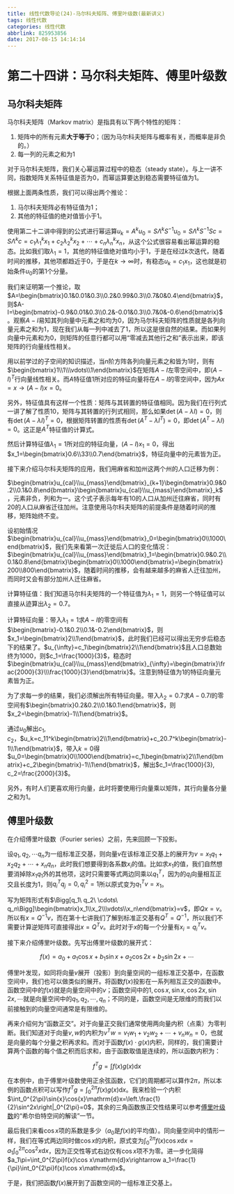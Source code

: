 ```yaml
---
title: 线性代数导论(24)-马尔科夫矩阵、傅里叶级数(最新讲义)
tags: 线性代数
categories: 线性代数
abbrlink: 825953856
date: 2017-08-15 14:14:14
---
```


<!-- toc -->
<!-- more -->
# 第二十四讲：马尔科夫矩阵、傅里叶级数

## 马尔科夫矩阵

马尔科夫矩阵（Markov matrix）是指具有以下两个特性的矩阵：

1. 矩阵中的所有元素**大于等于**$0$；（因为马尔科夫矩阵与概率有关，而概率是非负的。）
2. 每一列的元素之和为$1$

对于马尔科夫矩阵，我们关心幂运算过程中的稳态（steady state）。与上一讲不同，指数矩阵关系特征值是否为$0$，而幂运算要达到稳态需要特征值为$1$。

根据上面两条性质，我们可以得出两个推论：

1. 马尔科夫矩阵必有特征值为$1$；
2. 其他的特征值的绝对值皆小于$1$。

使用第二十二讲中得到的公式进行幂运算$u_k=A^ku_0=S\Lambda^kS^{-1}u_0=S\Lambda^kS^{-1}Sc=S\Lambda^kc=c_1\lambda_1^kx_1+c_2\lambda_2^kx_2+\cdots+c_n\lambda_n^kx_n$，从这个公式很容易看出幂运算的稳态。比如我们取$\lambda_1=1$，其他的特征值绝对值均小于$1$，于是在经过$k$次迭代，随着时间的推移，其他项都趋近于$0$，于是在$k\to\infty$时，有稳态$u_k=c_1x_1$，这也就是初始条件$u_0$的第$1$个分量。

我们来证明第一个推论，取$A=\begin{bmatrix}0.1&0.01&0.3\\0.2&0.99&0.3\\0.7&0&0.4\end{bmatrix}$，则$A-I=\begin{bmatrix}-0.9&0.01&0.3\\0.2&-0.01&0.3\\0.7&0&-0.6\end{bmatrix}$。观察$A-I$易知其列向量中元素之和均为$0$，因为马尔科夫矩阵的性质就是各列向量元素之和为$1$，现在我们从每一列中减去了$1$，所以这是很自然的结果。而如果列向量中元素和为$0$，则矩阵的任意行都可以用“零减去其他行之和”表示出来，即该矩阵的行向量线性相关。

用以前学过的子空间的知识描述，当$n$阶方阵各列向量元素之和皆为$1$时，则有$\begin{bmatrix}1\\1\\\vdots\\1\end{bmatrix}$在矩阵$A-I$左零空间中，即$(A-I)^T$行向量线性相关。而$A$特征值$1$所对应的特征向量将在$A-I$的零空间中，因为$Ax=x\rightarrow(A-I)x=0$。

另外，特征值具有这样一个性质：矩阵与其转置的特征值相同。因为我们在行列式一讲了解了性质10，矩阵与其转置的行列式相同，那么如果$\det(A-\lambda I)=0$，则有$\det(A-\lambda I)^T=0$，根据矩阵转置的性质有$\det(A^T-\lambda I^T)=0$，即$\det(A^T-\lambda I)=0$。这正是$A^T$特征值的计算式。

然后计算特征值$\lambda_1=1$所对应的特征向量，$(A-I)x_1=0$，得出$x_1=\begin{bmatrix}0.6\\33\\0.7\end{bmatrix}$，特征向量中的元素皆为正。

接下来介绍马尔科夫矩阵的应用，我们用麻省和加州这两个州的人口迁移为例：

$\begin{bmatrix}u_{cal}\\u_{mass}\end{bmatrix}_{k+1}\begin{bmatrix}0.9&0.2\\0.1&0.8\end{bmatrix}\begin{bmatrix}u_{cal}\\u_{mass}\end{bmatrix}_k$，元素非负，列和为一。这个式子表示每年有$10%$的人口从加州迁往麻省，同时有$20%$的人口从麻省迁往加州。注意使用马尔科夫矩阵的前提条件是随着时间的推移，矩阵始终不变。

设初始情况$\begin{bmatrix}u_{cal}\\u_{mass}\end{bmatrix}_0=\begin{bmatrix}0\\1000\end{bmatrix}$，我们先来看第一次迁徙后人口的变化情况：$\begin{bmatrix}u_{cal}\\u_{mass}\end{bmatrix}_1=\begin{bmatrix}0.9&0.2\\0.1&0.8\end{bmatrix}\begin{bmatrix}0\\1000\end{bmatrix}=\begin{bmatrix}200\\800\end{bmatrix}$，随着时间的推移，会有越来越多的麻省人迁往加州，而同时又会有部分加州人迁往麻省。

计算特征值：我们知道马尔科夫矩阵的一个特征值为$\lambda_1=1$，则另一个特征值可以直接从迹算出$\lambda_2=0.7$。

计算特征向量：带入$\lambda_1=1$求$A-I$的零空间有$\begin{bmatrix}-0.1&0.2\\0.1&-0.2\end{bmatrix}$，则$x_1=\begin{bmatrix}2\\1\end{bmatrix}$，此时我们已经可以得出无穷步后稳态下的结果了。$u_{\infty}=c_1\begin{bmatrix}2\\1\end{bmatrix}$且人口总数始终为$1000$，则$c_1=\frac{1000}{3}$，稳态时$\begin{bmatrix}u_{cal}\\u_{mass}\end{bmatrix}_{\infty}=\begin{bmatrix}\frac{2000}{3}\\\frac{1000}{3}\end{bmatrix}$。注意到特征值为$1$的特征向量元素皆为正。

为了求每一步的结果，我们必须解出所有特征向量。带入$\lambda_2=0.7$求$A-0.7I$的零空间有$\begin{bmatrix}0.2&0.2\\0.1&0.1\end{bmatrix}$，则$x_2=\begin{bmatrix}-1\\1\end{bmatrix}$。

通过$u_0$解出$c_1, c_2$，$u_k=c_11^k\begin{bmatrix}2\\1\end{bmatrix}+c_20.7^k\begin{bmatrix}-1\\1\end{bmatrix}$，带入$k=0$得$u_0=\begin{bmatrix}0\\1000\end{bmatrix}=c_1\begin{bmatrix}2\\1\end{bmatrix}+c_2\begin{bmatrix}-1\\1\end{bmatrix}$，解出$c_1=\frac{1000}{3}, c_2=\frac{2000}{3}$。

另外，有时人们更喜欢用行向量，此时将要使用行向量乘以矩阵，其行向量各分量之和为$1$。

## 傅里叶级数

在介绍傅里叶级数（Fourier series）之前，先来回顾一下投影。

设$q_1,q_2,\cdots q_n$为一组标准正交基，则向量$v$在该标准正交基上的展开为$v=x_1q_1+x_2q_2+\cdots+x_nq_n$，此时我们想要得到各系数$x_i$的值。比如求$x_1$的值，我们自然想要消掉除$x_1q_1$外的其他项，这时只需要等式两边同乘以$q_1^T$，因为的$q_i$向量相互正交且长度为$1$，则$q_i^Tq_j=0, q_i^2=1$所以原式变为$q_1^Tv=x_1$。

写为矩阵形式有$\Bigg[q_1\ q_2\ \cdots\ q_n\Bigg]\begin{bmatrix}x_1\\x_2\\\vdots\\x_n\end{bmatrix}=v$，即$Qx=v$。所以有$x=Q^{-1}v$，而在第十七讲我们了解到标准正交基有$Q^T=Q^{-1}$，所以我们不需要计算逆矩阵可直接得出$x=Q^Tv$。此时对于$x$的每一个分量有$x_i=q_i^Tv$。

接下来介绍傅里叶级数。先写出傅里叶级数的展开式：

$$
f(x)=a_0+a_1\cos x+b_1\sin x+a_2\cos 2x+b_2\sin 2x+\cdots
$$

傅里叶发现，如同将向量$v$展开（投影）到向量空间的一组标准正交基中，在函数空间中，我们也可以做类似的展开。将函数$f(x)$投影在一系列相互正交的函数中。函数空间中的$f(x)$就是向量空间中的$v$；函数空间中的$1,\cos x,\sin x,\cos 2x,\sin 2x,\cdots$就是向量空间中的$q_1,q_2,\cdots,q_n$；不同的是，函数空间是无限维的而我们以前接触到的向量空间通常是有限维的。

再来介绍何为“函数正交”。对于向量正交我们通常使用两向量内积（点乘）为零判断。我们知道对于向量$v,w$的内积为$v^Tw=v_1w_1+v_2w_2+\cdots+v_nw_n=0$，也就是向量的每个分量之积再求和。而对于函数$f(x)\cdot g(x)$内积，同样的，我们需要计算两个函数的每个值之积而后求和，由于函数取值是连续的，所以函数内积为：

$$f^Tg=\int f(x)g(x)\mathrm{d}x$$

在本例中，由于傅里叶级数使用正余弦函数，它们的周期都可以算作$2\pi$，所以本例的函数点积可以写作$f^Tg=\int_0^{2\pi}f(x)g(x)\mathrm{d}x$。我来检验一个内积$\int_0^{2\pi}\sin{x}\cos{x}\mathrm{d}x=\left.\frac{1}{2}\sin^2x\right|_0^{2\pi}=0$，其余的三角函数族正交性结果可以参考[傅里叶级数](https://zh.wikipedia.org/wiki/%E5%82%85%E9%87%8C%E5%8F%B6%E7%BA%A7%E6%95%B0)的“希尔伯特空间的解读”一节。

最后我们来看$\cos x$项的系数是多少（$a_0$是$f(x)$的平均值）。同向量空间中的情形一样，我们在等式两边同时做$\cos x$的内积，原式变为$\int_0^{2\pi}f(x)\cos x\mathrm{d}x=a_1\int_0^{2\pi}\cos^2x\mathrm{d}x$，因为正交性等式右边仅有$\cos x$项不为零。进一步化简得$a_1\pi=\int_0^{2\pi}f(x)\cos x\mathrm{d}x\rightarrow a_1=\frac{1}{\pi}\int_0^{2\pi}f(x)\cos x\mathrm{d}x$。

于是，我们把函数$f(x)$展开到了函数空间的一组标准正交基上。
